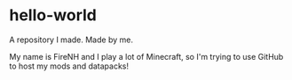 # hello-world
A repository I made. Made by me.

My name is FireNH and I play a lot of Minecraft, so I'm trying to use GitHub to host my mods and datapacks!
